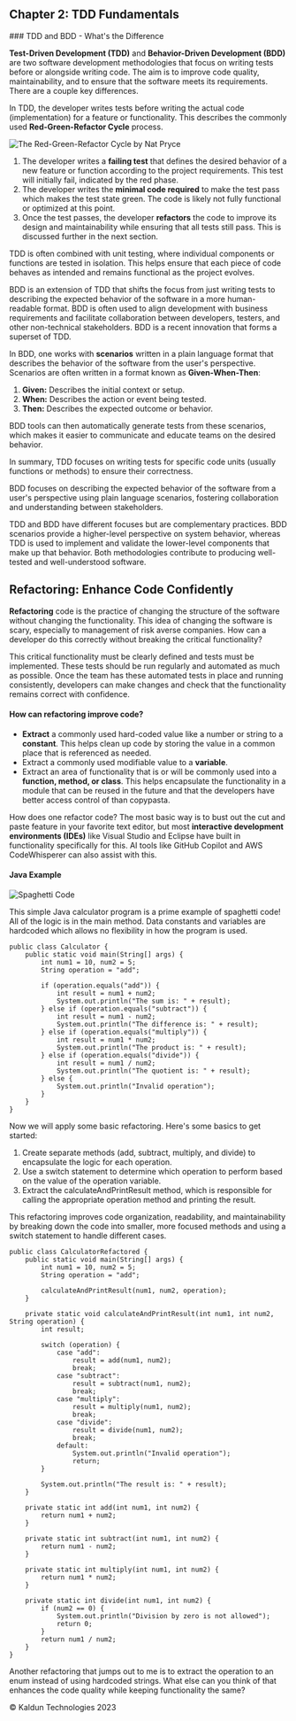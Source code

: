 ## Chapter 2: TDD Fundamentals <a id="ch02-tdd-fundamentals"></a>
<link rel="stylesheet" type-"text/css" href="styles.css">
### TDD and BDD - What's the Difference

**Test-Driven Development (TDD)** and **Behavior-Driven Development (BDD)** are two software development methodologies that focus on writing tests before or alongside writing code. The aim is to improve code quality, maintainability, and to ensure that the software meets its requirements. There are a couple key differences.

In TDD, the developer writes tests before writing the actual code (implementation) for a feature or functionality. This describes the commonly used **Red-Green-Refactor Cycle** process.

![The Red-Green-Refactor Cycle by [Nat Pryce](http://www.natpryce.com/articles.html)](/images/red-green-refactor.jpg "Red-Green-Refactor Cycle")

1. The developer writes a **failing test** that defines the desired behavior of a new feature or function according to the project requirements. This test will initially fail, indicated by the <span class="red-text">red phase</span>.
2. The developer writes the **minimal code required** to make the test pass which makes the test state <span class="green-text">green</span>. The code is likely not fully functional or optimized at this point.
3. Once the test passes, the developer **refactors** the code to improve its design and maintainability while ensuring that all tests still pass. This is discussed further in the next section.

TDD is often combined with unit testing, where individual components or functions are tested in isolation. This helps ensure that each piece of code behaves as intended and remains functional as the project evolves.

BDD is an extension of TDD that shifts the focus from just writing tests to describing the expected behavior of the software in a more human-readable format. BDD is often used to align development with business requirements and facilitate collaboration between developers, testers, and other non-technical stakeholders. BDD is a recent innovation that forms a superset of TDD.

In BDD, one works with **scenarios** written in a plain language format that describes the behavior of the software from the user's perspective. Scenarios are often written in a format known as **Given-When-Then**:

1. **Given:** Describes the initial context or setup.
2. **When:** Describes the action or event being tested.
3. **Then:** Describes the expected outcome or behavior.

BDD tools can then automatically generate tests from these scenarios, which makes it easier to communicate and educate teams on the desired behavior.

In summary, TDD focuses on writing tests for specific code units (usually functions or methods) to ensure their correctness.

BDD focuses on describing the expected behavior of the software from a user's perspective using plain language scenarios, fostering collaboration and understanding between stakeholders.

TDD and BDD have different focuses but are complementary practices. BDD scenarios provide a higher-level perspective on system behavior, whereas TDD is used to implement and validate the lower-level components that make up that behavior. Both methodologies contribute to producing well-tested and well-understood software.

## Refactoring: Enhance Code Confidently

**Refactoring** code is the practice of changing the structure of the software without changing the functionality. This idea of changing the software is scary, especially to management of risk averse companies. How can a developer do this correctly without breaking the critical functionality?

This critical functionality must be clearly defined and tests must be implemented. These tests should be run regularly and automated as much as possible. Once the team has these automated tests in place and running consistently, developers can make changes and check that the functionality remains correct with confidence.

#### How can refactoring improve code?
- **Extract** a commonly used hard-coded value like a number or string to a **constant**. This helps clean up code by storing the value in a common place that is referenced as needed.
- Extract a commonly used modifiable value to a **variable**.
- Extract an area of functionality that is or will be commonly used into a **function, method, or class**. This helps encapsulate the functionality in a module that can be reused in the future and that the developers have better access control of than copypasta.

How does one refactor code? The most basic way is to bust out the cut and paste feature in your favorite text editor, but most **interactive development environments (IDEs)** like Visual Studio and Eclipse have built in functionality specifically for this. AI tools like GitHub Copilot and AWS CodeWhisperer can also assist with this.

#### Java Example

![Spaghetti Code](/images/spaghetti-code.jpg "Spaghetti Code")

This simple Java calculator program is a prime example of spaghetti code! All of the logic is in the main method. Data constants and variables are hardcoded which allows no flexibility in how the program is used.

```
public class Calculator {
    public static void main(String[] args) {
        int num1 = 10, num2 = 5;
        String operation = "add";

        if (operation.equals("add")) {
            int result = num1 + num2;
            System.out.println("The sum is: " + result);
        } else if (operation.equals("subtract")) {
            int result = num1 - num2;
            System.out.println("The difference is: " + result);
        } else if (operation.equals("multiply")) {
            int result = num1 * num2;
            System.out.println("The product is: " + result);
        } else if (operation.equals("divide")) {
            int result = num1 / num2;
            System.out.println("The quotient is: " + result);
        } else {
            System.out.println("Invalid operation");
        }
    }
}
```

Now we will apply some basic refactoring. Here's some basics to get started:
1. Create separate methods (add, subtract, multiply, and divide) to encapsulate the logic for each operation.
2. Use a switch statement to determine which operation to perform based on the value of the operation variable.
3. Extract the calculateAndPrintResult method, which is responsible for calling the appropriate operation method and printing the result.

This refactoring improves code organization, readability, and maintainability by breaking down the code into smaller, more focused methods and using a switch statement to handle different cases.

```
public class CalculatorRefactored {
    public static void main(String[] args) {
        int num1 = 10, num2 = 5;
        String operation = "add";

        calculateAndPrintResult(num1, num2, operation);
    }

    private static void calculateAndPrintResult(int num1, int num2, String operation) {
        int result;

        switch (operation) {
            case "add":
                result = add(num1, num2);
                break;
            case "subtract":
                result = subtract(num1, num2);
                break;
            case "multiply":
                result = multiply(num1, num2);
                break;
            case "divide":
                result = divide(num1, num2);
                break;
            default:
                System.out.println("Invalid operation");
                return;
        }

        System.out.println("The result is: " + result);
    }

    private static int add(int num1, int num2) {
        return num1 + num2;
    }

    private static int subtract(int num1, int num2) {
        return num1 - num2;
    }

    private static int multiply(int num1, int num2) {
        return num1 * num2;
    }

    private static int divide(int num1, int num2) {
        if (num2 == 0) {
            System.out.println("Division by zero is not allowed");
            return 0;
        }
        return num1 / num2;
    }
}
```

Another refactoring that jumps out to me is to extract the operation to an enum instead of using hardcoded strings. What else can you think of that enhances the code quality while keeping functionality the same?

&copy; Kaldun Technologies 2023
